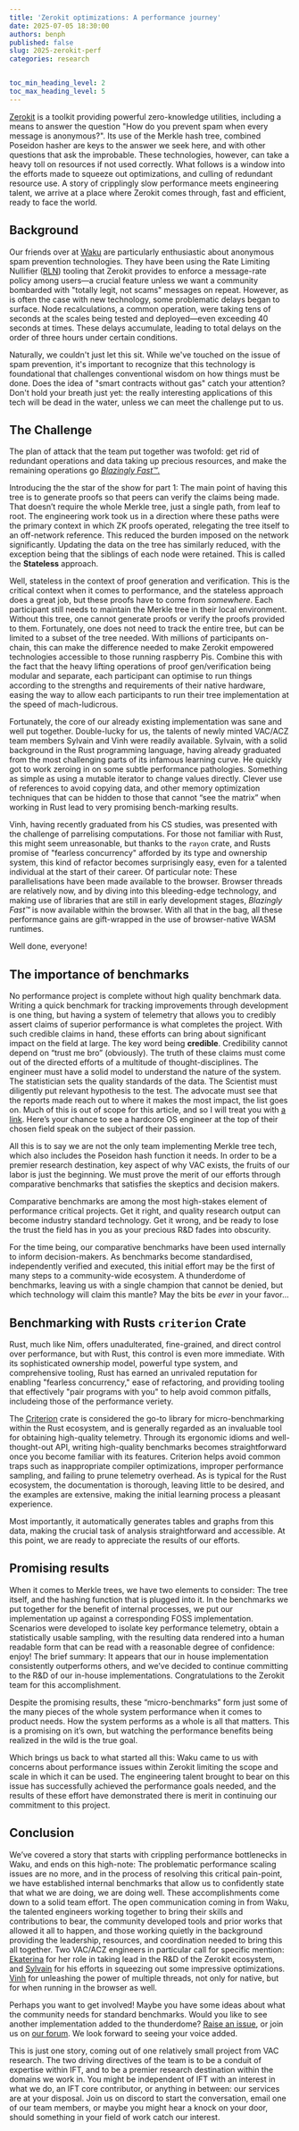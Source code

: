 ```yaml
---
title: 'Zerokit optimizations: A performance journey'
date: 2025-07-05 18:30:00
authors: benph
published: false
slug: 2025-zerokit-perf
categories: research


toc_min_heading_level: 2
toc_max_heading_level: 5
---
```


[<u>Zerokit</u>](https://github.com/vacp2p/zerokit/) is a toolkit
providing powerful zero-knowledge utilities, including a
means to answer the question "How do you prevent spam when
every message is anonymous?". Its use of the Merkle hash
tree, combined Poseidon hasher are keys to the answer we
seek here, and with other questions that ask the improbable.
These technologies, however, can take a heavy toll on
resources if not used correctly. What follows is a window
into the efforts made to squeeze out optimizations, and
culling of redundant resource use. A story of cripplingly
slow performance meets engineering talent, we arrive at a
place where Zerokit comes through, fast and efficient, ready
to face the world.

## Background

Our friends over at [<u>Waku</u>](https://free.technology/waku) are
particularly enthusiastic about anonymous spam prevention
technologies. They have been using the Rate Limiting
Nullifier ([<u>RLN</u>](https://crates.io/crates/rln)) tooling that
Zerokit provides to enforce a message-rate policy among
users—a crucial feature unless we want a community bombarded
with "totally legit, not scams" messages on repeat. However,
as is often the case with new technology, some problematic
delays began to surface. Node recalculations, a common
operation, were taking tens of seconds at the scales being
tested and deployed—even exceeding 40 seconds at times.
These delays accumulate, leading to total delays on the
order of three hours under certain conditions.

Naturally, we couldn't just let this sit. While we've
touched on the issue of spam prevention, it's important to
recognize that this technology is foundational that
challenges conventional wisdom on how things must be done.
Does the idea of "smart contracts without gas" catch your
attention? Don't hold your breath just yet: the really
interesting applications of this tech will be dead in the
water, unless we can meet the challenge put to us.

## The Challenge

The plan of attack that the team put together was twofold:
get rid of redundant operations and data taking up precious
resources, and make the remaining operations go
[<u>*Blazingly Fast™*.</u>](https://old.reddit.com/r/rust/comments/1avf1d8/blazingly_fast_memory_vulnerabilities_written_in/)

Introducing the the star of the show for part 1: The main
point of having this tree is to generate proofs so that
peers can verify the claims being made. That doesn’t require
the whole Merkle tree, just a single path, from leaf to
root. The engineering work took us in a direction where
these paths were the primary context in which ZK proofs
operated, relegating the tree itself to an off-network
reference. This reduced the burden imposed on the network
significantly. Updating the data on the tree has similarly
reduced, with the exception being that the siblings of each
node were retained. This is called the **Stateless**
approach.

Well, stateless in the context of proof generation and
verification. This is the critical context when it comes to
performance, and the stateless approach does a great job,
but these proofs have to come from *somewhere*. Each
participant still needs to maintain the Merkle tree in their
local environment. Without this tree, one cannot generate
proofs or verify the proofs provided to them. Fortunately,
one does not need to track the entire tree, but can be
limited to a subset of the tree needed. With millions of
participants on-chain, this can make the difference needed
to make Zerokit empowered technologies accessible to those
running raspberry Pis. Combine this with the fact that the
heavy lifting operations of proof gen/verification being
modular and separate, each participant can optimise to run
things according to the strengths and requirements of their
native hardware, easing the way to allow each participants
to run their tree implementation at the speed of
mach-ludicrous.

Fortunately, the core of our already existing implementation
was sane and well put together. Double-lucky for us, the
talents of newly minted VAC/ACZ team members Sylvain and Vinh were
readily available. Sylvain, with a solid background in the Rust
programming language, having already graduated from the most
challenging parts of its infamous learning curve. He quickly
got to work zeroing in on some subtle performance pathologies.
Something as simple as using a mutable iterator to change
values directly. Clever use of references to avoid copying
data, and other memory optimization techniques that can be
hidden to those that cannot “see the matrix” when working in
Rust lead to very promising bench-marking results.

Vinh, having recently graduated from his CS studies, was presented
with the challenge of parrelising computations. For those not
familiar with Rust, this might seem unreasonable, but thanks
to the `rayon` crate, and Rusts promise of "fearless concurrency"
afforded by its type and ownership system, this kind of refactor
becomes surprisingly easy, even for a talented individual at
the start of their career. Of particular note: These parallelisations
have been made available to the browser. Browser threads are
relatively now, and by diving into this bleeding-edge technology,
and making use of libraries that are still in early development
stages, _Blazingly Fast™_ is now available within the browser.
With all that in the bag, all these performance gains are
gift-wrapped in the use of browser-native WASM runtimes.

Well done, everyone!


## The importance of benchmarks

No performance project is complete without high quality
benchmark data. Writing a quick benchmark for tracking
improvements through development is one thing, but having a
system of telemetry that allows you to credibly assert
claims of superior performance is what completes the
project. With such credible claims in hand, these efforts
can bring about significant impact on the field at large.
The key word being **credible**. Credibility cannot depend
on “trust me bro” (obviously). The truth of these claims
must come out of the directed efforts of a multitude of
thought-disciplines. The engineer must have a solid model to
understand the nature of the system. The statistician sets
the quality standards of the data. The Scientist must
diligently put relevant hypothesis to the test. The advocate
must see that the reports made reach out to where it makes
the most impact, the list goes on. Much of this is out of
scope for this article, and so I will treat you with
[<u>a link</u>](https://www.youtube.com/watch?v=qUN4Tln608Q&list=PLtoQeavghzr3nlXyJEXaTLU9Ca0DXWMnt).
Here’s your chance to see a hardcore OS engineer at the top
of their chosen field speak on the subject of their passion.

All this is to say we are not the only team implementing
Merkle tree tech, which also includes the Poseidon hash
function it needs. In order to be a premier research
destination, key aspect of why VAC exists, the fruits of our
labor is just the beginning. We must prove the merit of our
efforts through comparative benchmarks that satisfies the
skeptics and decision makers.

Comparative benchmarks are among the most high-stakes
element of performance critical projects. Get it right, and
quality research output can become industry standard
technology. Get it wrong, and be ready to lose the trust the
field has in you as your precious R&D fades into obscurity.

For the time being, our comparative benchmarks have been
used internally to inform decision-makers. As benchmarks
become standardised, independently verified and executed,
this initial effort may be the first of many steps to a
community-wide ecosystem. A thunderdome of benchmarks,
leaving us with a single champion that cannot be denied, but
which technology will claim this mantle? May the bits be
_ever_ in your favor...

## Benchmarking with Rusts `criterion` Crate

Rust, much like Nim, offers unadulterated, fine-grained, and
direct control over performance, but with Rust, this control
is even more immediate. With its sophisticated ownership
model, powerful type system, and comprehensive tooling, Rust
has earned an unrivaled reputation for enabling "fearless
concurrency," ease of refactoring, and providing tooling
that effectively "pair programs with you" to help avoid
common pitfalls, includeing those of the performance
veriety.

The [<u>Criterion</u>](https://crates.io/crates/criterion) crate is
considered the go-to library for micro-benchmarking within
the Rust ecosystem, and is generally regarded as an
invaluable tool for obtaining high-quality telemetry.
Through its ergonomic idioms and well-thought-out API,
writing high-quality benchmarks becomes straightforward once
you become familiar with its features. Criterion helps avoid
common traps such as inappropriate compiler optimizations,
improper performance sampling, and failing to prune
telemetry overhead. As is typical for the Rust ecosystem,
the documentation is thorough, leaving little to be desired,
and the examples are extensive, making the initial learning
process a pleasant experience.

Most importantly, it automatically generates tables and
graphs from this data, making the crucial task of analysis
straightforward and accessible. At this point, we are ready
to appreciate the results of our efforts.

## Promising results

When it comes to Merkle trees, we have two elements to
consider: The tree itself, and the hashing function that is
plugged into it. In the benchmarks we put together for the
benefit of internal processes, we put our implementation up
against a corresponding FOSS implementation. Scenarios were
developed to isolate key performance telemetry, obtain a
statistically usable sampling, with the resulting data
rendered into a human readable form that can be read with a
reasonable degree of confidence: enjoy! The brief summary:
It appears that our in house implementation consistently
outperforms others, and we’ve decided to continue committing
to the R&D of our in-house implementations. Congratulations
to the Zerokit team for this accomplishment.

Despite the promising results, these “micro-benchmarks” form
just some of the many pieces of the whole system performance
when it comes to product needs. How the system performs as a
whole is all that matters. This is a promising on it’s own,
but watching the performance benefits being realized in the
wild is the true goal.

Which brings us back to what started all this: Waku came to
us with concerns about performance issues within Zerokit
limiting the scope and scale in which it can be used. The
engineering talent brought to bear on this issue has
successfully achieved the performance goals needed, and the
results of these effort have demonstrated there is merit in
continuing our commitment to this project.

## Conclusion

We’ve covered a story that starts with crippling performance
bottlenecks in Waku, and ends on this high-note: The
problematic performance scaling issues are no more, and in
the process of resolving this critical pain-point, we have
established internal benchmarks that allow us to confidently
state that what we are doing, we are doing well. These
accomplishments come down to a solid team effort. The open
communication coming in from Waku, the talented engineers
working together to bring their skills and contributions to
bear, the community developed tools and prior works that
allowed it all to happen, and those working quietly in the
background providing the leadership, resources, and
coordination needed to bring this all together. Two VAC/ACZ
engineers in particular call for specific mention:
[<u>Ekaterina</u>](https://github.com/seemenkina) for her role in
taking lead in the R&D of the Zerokit ecosystem, and
[<u>Sylvain</u>](https://github.com/sydhds) for his efforts in
squeezing out some impressive optimizations.
[<u>Vinh</u>](https://github.com/vinhtc27) for unleashing the power of multiple threads, not
only for native, but for when running in the browser as well.

Perhaps you want to get involved! Maybe you have some ideas
about what the community needs for standard benchmarks.
Would you like to see another implementation added to the
thunderdome?
[<u>Raise an issue</u>](https://github.com/vacp2p/zerokit/issues/new),
or join us on [<u>our forum</u>](https://forum.vac.dev/). We look
forward to seeing your voice added.

This is just one story, coming out of one relatively small
project from VAC research. The two driving directives of the
team is to be a conduit of expertise within IFT, and to be a
premier research destination within the domains we work in.
You might be independent of IFT with an interest in what we
do, an IFT core contributor, or anything in between: our
services are at your disposal. Join us on discord to start
the conversation, email one of our team members, or maybe
you might hear a knock on your door, should something in
your field of work catch our interest.
